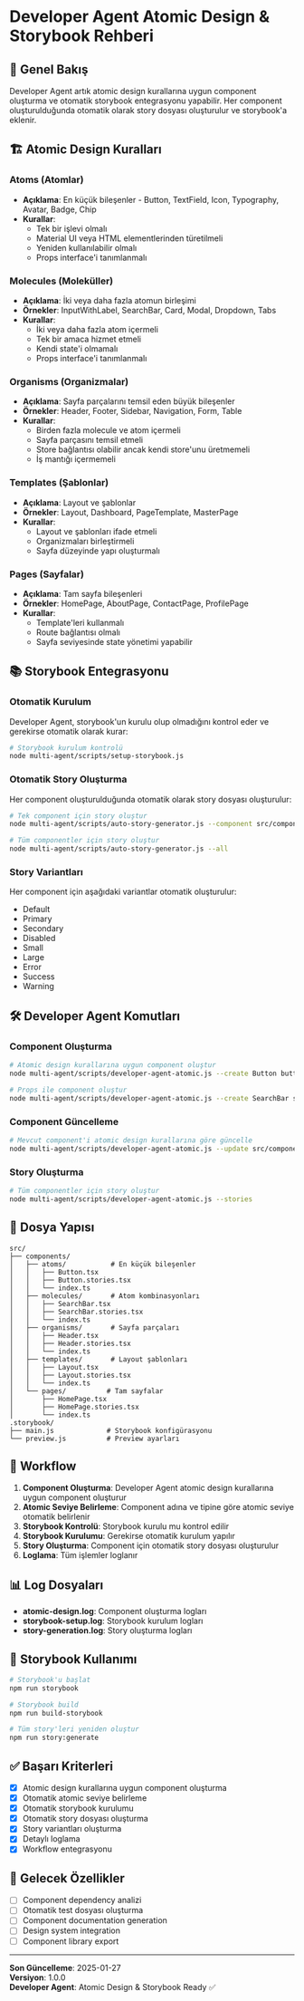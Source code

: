 # Developer Agent Atomic Design & Storybook Rehberi

## 🎯 Genel Bakış

Developer Agent artık atomic design kurallarına uygun component oluşturma ve otomatik storybook entegrasyonu yapabilir. Her component oluşturulduğunda otomatik olarak story dosyası oluşturulur ve storybook'a eklenir.

## 🏗️ Atomic Design Kuralları

### Atoms (Atomlar)
- **Açıklama**: En küçük bileşenler - Button, TextField, Icon, Typography, Avatar, Badge, Chip
- **Kurallar**:
  - Tek bir işlevi olmalı
  - Material UI veya HTML elementlerinden türetilmeli
  - Yeniden kullanılabilir olmalı
  - Props interface'i tanımlanmalı

### Molecules (Moleküller)
- **Açıklama**: İki veya daha fazla atomun birleşimi
- **Örnekler**: InputWithLabel, SearchBar, Card, Modal, Dropdown, Tabs
- **Kurallar**:
  - İki veya daha fazla atom içermeli
  - Tek bir amaca hizmet etmeli
  - Kendi state'i olmamalı
  - Props interface'i tanımlanmalı

### Organisms (Organizmalar)
- **Açıklama**: Sayfa parçalarını temsil eden büyük bileşenler
- **Örnekler**: Header, Footer, Sidebar, Navigation, Form, Table
- **Kurallar**:
  - Birden fazla molecule ve atom içermeli
  - Sayfa parçasını temsil etmeli
  - Store bağlantısı olabilir ancak kendi store'unu üretmemeli
  - İş mantığı içermemeli

### Templates (Şablonlar)
- **Açıklama**: Layout ve şablonlar
- **Örnekler**: Layout, Dashboard, PageTemplate, MasterPage
- **Kurallar**:
  - Layout ve şablonları ifade etmeli
  - Organizmaları birleştirmeli
  - Sayfa düzeyinde yapı oluşturmalı

### Pages (Sayfalar)
- **Açıklama**: Tam sayfa bileşenleri
- **Örnekler**: HomePage, AboutPage, ContactPage, ProfilePage
- **Kurallar**:
  - Template'leri kullanmalı
  - Route bağlantısı olmalı
  - Sayfa seviyesinde state yönetimi yapabilir

## 📚 Storybook Entegrasyonu

### Otomatik Kurulum
Developer Agent, storybook'un kurulu olup olmadığını kontrol eder ve gerekirse otomatik olarak kurar:

```bash
# Storybook kurulum kontrolü
node multi-agent/scripts/setup-storybook.js
```

### Otomatik Story Oluşturma
Her component oluşturulduğunda otomatik olarak story dosyası oluşturulur:

```bash
# Tek component için story oluştur
node multi-agent/scripts/auto-story-generator.js --component src/components/atoms/Button.tsx

# Tüm componentler için story oluştur
node multi-agent/scripts/auto-story-generator.js --all
```

### Story Variantları
Her component için aşağıdaki variantlar otomatik oluşturulur:
- Default
- Primary
- Secondary
- Disabled
- Small
- Large
- Error
- Success
- Warning

## 🛠️ Developer Agent Komutları

### Component Oluşturma
```bash
# Atomic design kurallarına uygun component oluştur
node multi-agent/scripts/developer-agent-atomic.js --create Button button

# Props ile component oluştur
node multi-agent/scripts/developer-agent-atomic.js --create SearchBar search '{"placeholder": "string", "onSearch": "function"}'
```

### Component Güncelleme
```bash
# Mevcut component'i atomic design kurallarına göre güncelle
node multi-agent/scripts/developer-agent-atomic.js --update src/components/Button.tsx
```

### Story Oluşturma
```bash
# Tüm componentler için story oluştur
node multi-agent/scripts/developer-agent-atomic.js --stories
```

## 📁 Dosya Yapısı

```
src/
├── components/
│   ├── atoms/           # En küçük bileşenler
│   │   ├── Button.tsx
│   │   ├── Button.stories.tsx
│   │   └── index.ts
│   ├── molecules/       # Atom kombinasyonları
│   │   ├── SearchBar.tsx
│   │   ├── SearchBar.stories.tsx
│   │   └── index.ts
│   ├── organisms/       # Sayfa parçaları
│   │   ├── Header.tsx
│   │   ├── Header.stories.tsx
│   │   └── index.ts
│   ├── templates/       # Layout şablonları
│   │   ├── Layout.tsx
│   │   ├── Layout.stories.tsx
│   │   └── index.ts
│   └── pages/          # Tam sayfalar
│       ├── HomePage.tsx
│       ├── HomePage.stories.tsx
│       └── index.ts
.storybook/
├── main.js             # Storybook konfigürasyonu
└── preview.js          # Preview ayarları
```

## 🔄 Workflow

1. **Component Oluşturma**: Developer Agent atomic design kurallarına uygun component oluşturur
2. **Atomic Seviye Belirleme**: Component adına ve tipine göre atomic seviye otomatik belirlenir
3. **Storybook Kontrolü**: Storybook kurulu mu kontrol edilir
4. **Storybook Kurulumu**: Gerekirse otomatik kurulum yapılır
5. **Story Oluşturma**: Component için otomatik story dosyası oluşturulur
6. **Loglama**: Tüm işlemler loglanır

## 📊 Log Dosyaları

- **atomic-design.log**: Component oluşturma logları
- **storybook-setup.log**: Storybook kurulum logları
- **story-generation.log**: Story oluşturma logları

## 🎨 Storybook Kullanımı

```bash
# Storybook'u başlat
npm run storybook

# Storybook build
npm run build-storybook

# Tüm story'leri yeniden oluştur
npm run story:generate
```

## ✅ Başarı Kriterleri

- [x] Atomic design kurallarına uygun component oluşturma
- [x] Otomatik atomic seviye belirleme
- [x] Otomatik storybook kurulumu
- [x] Otomatik story dosyası oluşturma
- [x] Story variantları oluşturma
- [x] Detaylı loglama
- [x] Workflow entegrasyonu

## 🚀 Gelecek Özellikler

- [ ] Component dependency analizi
- [ ] Otomatik test dosyası oluşturma
- [ ] Component documentation generation
- [ ] Design system integration
- [ ] Component library export

---

**Son Güncelleme**: 2025-01-27  
**Versiyon**: 1.0.0  
**Developer Agent**: Atomic Design & Storybook Ready ✅ 